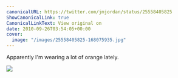 ```yaml
---
canonicalURL: https://twitter.com/jmjordan/status/25558405825
ShowCanonicalLink: true
CanonicalLinkText: View original on
date: 2010-09-26T03:54:05+00:00
cover:
  image: "/images/25558405825-168075935.jpg"
---
```

Apparently I'm wearing a lot of orange lately. 

![](/images/25558405825-168075935.jpg)